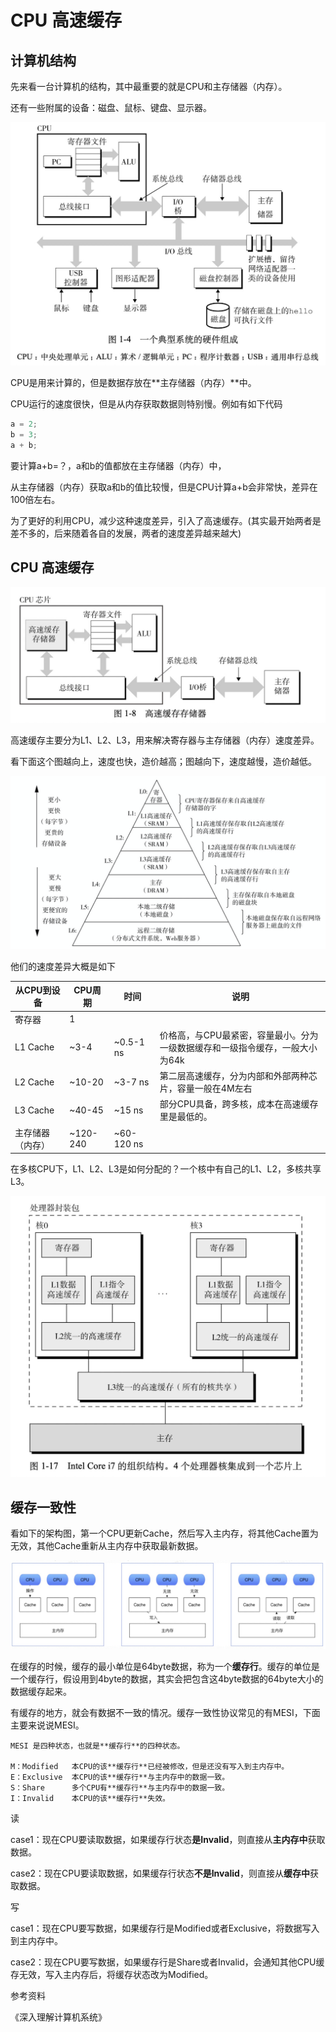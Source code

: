 # CPU 高速缓存

## 计算机结构
先来看一台计算机的结构，其中最重要的就是CPU和主存储器（内存）。

还有一些附属的设备：磁盘、鼠标、键盘、显示器。

![image.png](/image/cpu_cache_1.png)


CPU是用来计算的，但是数据存放在**主存储器（内存）**中。

CPU运行的速度很快，但是从内存获取数据则特别慢。例如有如下代码

```java
a = 2;
b = 3;
a + b;
```

要计算a+b=？，a和b的值都放在主存储器（内存）中，

从主存储器（内存）获取a和b的值比较慢，但是CPU计算a+b会非常快，差异在100倍左右。

为了更好的利用CPU，减少这种速度差异，引入了高速缓存。(其实最开始两者是差不多的，后来随着各自的发展，两者的速度差异越来越大)

## CPU 高速缓存

![image.png](/image/cpu_cache_2.png)

高速缓存主要分为L1、L2、L3，用来解决寄存器与主存储器（内存）速度差异。

看下面这个图越向上，速度也快，造价越高；图越向下，速度越慢，造价越低。

![image.png](/image/cpu_cache_3.png)


他们的速度差异大概是如下

| 从CPU到设备 | CPU周期 | 时间 | 说明 |
| --- | --- | --- | --- |
| 寄存器 | 1 |  |  |
| L1 Cache | ~3-4 | ~0.5-1 ns | 价格高，与CPU最紧密，容量最小。分为一级数据缓存和一级指令缓存，一般大小为64k |
| L2 Cache | ~10-20 | ~3-7 ns | 第二层高速缓存，分为内部和外部两种芯片，容量一般在4M左右 |
| L3 Cache | ~40-45 | ~15 ns | 部分CPU具备，跨多核，成本在高速缓存里是最低的。 |
| 主存储器（内存） | ~120-240 | ~60-120 ns |  |


在多核CPU下，L1、L2、L3是如何分配的？一个核中有自己的L1、L2，多核共享L3。

![image.png](/image/cpu_cache_4.png)


## 缓存一致性

看如下的架构图，第一个CPU更新Cache，然后写入主内存，将其他Cache置为无效，其他Cache重新从主内存中获取最新数据。

![image.png](/image/cpu_cache_5.png)


在缓存的时候，缓存的最小单位是64byte数据，称为一个**缓存行**。缓存的单位是一个缓存行，假设用到4byte的数据，其实会把包含这4byte数据的64byte大小的数据缓存起来。


有缓存的地方，就会有数据不一致的情况。缓存一致性协议常见的有MESI，下面主要来说说MESI。

```
MESI 是四种状态，也就是**缓存行**的四种状态。

M：Modified   本CPU的该**缓存行**已经被修改，但是还没有写入到主内存中。
E：Exclusive  本CPU的该**缓存行**与主内存中的数据一致。
S：Share      多个CPU有**缓存行**与主内存中的数据一致。
I：Invalid    本CPU的该**缓存行**失效。
```

读

case1：现在CPU要读取数据，如果缓存行状态**是Invalid**，则直接从**主内存中**获取数据。

case2：现在CPU要读取数据，如果缓存行状态**不是Invalid**，则直接从**缓存中**获取数据。

写

case1：现在CPU要写数据，如果缓存行是Modified或者Exclusive，将数据写入到主内存中。

case2：现在CPU要写数据，如果缓存行是Share或者Invalid，会通知其他CPU缓存无效，写入主内存后，将缓存状态改为Modified。

参考资料

《深入理解计算机系统》

